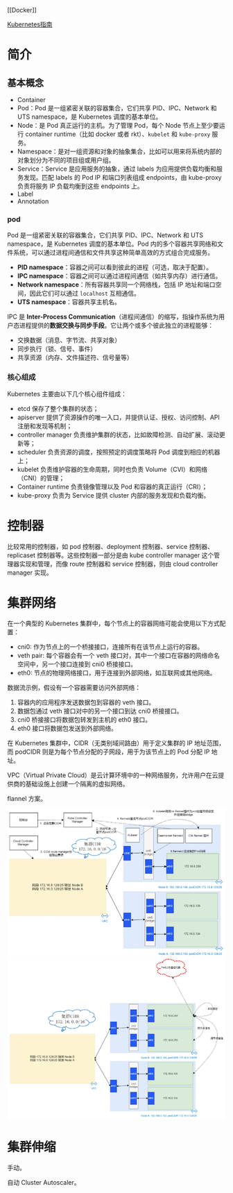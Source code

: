---
---
[[Docker]]

[Kubernetes指南](https://www.bookstack.cn/read/feiskyer-kubernetes-handbook-202005/README.md)
# 简介

## 基本概念

- Container
- Pod：Pod 是一组紧密关联的容器集合，它们共享 PID、IPC、Network 和 UTS namespace，是 Kubernetes 调度的基本单位。
- Node：是 Pod 真正运行的主机。为了管理 Pod，每个 Node 节点上至少要运行 container runtime（比如 docker 或者 rkt）、`kubelet` 和 `kube-proxy` 服务。
- Namespace：是对一组资源和对象的抽象集合，比如可以用来将系统内部的对象划分为不同的项目组或用户组。
- Service：Service 是应用服务的抽象，通过 labels 为应用提供负载均衡和服务发现。匹配 labels 的 Pod IP 和端口列表组成 endpoints，由 kube-proxy 负责将服务 IP 负载均衡到这些 endpoints 上。
- Label
- Annotation

### pod

Pod 是一组紧密关联的容器集合，它们共享 PID、IPC、Network 和 UTS namespace，是 Kubernetes 调度的基本单位。Pod 内的多个容器共享网络和文件系统，可以通过进程间通信和文件共享这种简单高效的方式组合完成服务。
- **PID namespace**：容器之间可以看到彼此的进程（可选，取决于配置）。
- **IPC namespace**：容器之间可以通过进程间通信（如共享内存）进行通信。
- **Network namespace**：所有容器共享同一个网络栈，包括 IP 地址和端口空间，因此它们可以通过 `localhost` 互相通信。
- **UTS namespace**：容器共享主机名。

IPC 是 **Inter-Process Communication**（进程间通信）的缩写，指操作系统为用户态进程提供的**数据交换与同步手段**。它让两个或多个彼此独立的进程能够：
- 交换数据（消息、字节流、共享对象）
- 同步执行（锁、信号、事件）
- 共享资源（内存、文件描述符、信号量等）

### 核心组成

Kubernetes 主要由以下几个核心组件组成：
- etcd 保存了整个集群的状态；
- apiserver 提供了资源操作的唯一入口，并提供认证、授权、访问控制、API 注册和发现等机制；
- controller manager 负责维护集群的状态，比如故障检测、自动扩展、滚动更新等；
- scheduler 负责资源的调度，按照预定的调度策略将 Pod 调度到相应的机器上；
- kubelet 负责维护容器的生命周期，同时也负责 Volume（CVI）和网络（CNI）的管理；
- Container runtime 负责镜像管理以及 Pod 和容器的真正运行（CRI）；
- kube-proxy 负责为 Service 提供 cluster 内部的服务发现和负载均衡。



# 控制器

比较常用的控制器，如 pod 控制器、deployment 控制器、service 控制器、replicaset 控制器等。这些控制器一部分是由 kube controller manager 这个管理器实现和管理，而像 route 控制器和 service 控制器，则由 cloud controller manager 实现。

# 集群网络

在一个典型的 Kubernetes 集群中，每个节点上的容器网络可能会使用以下方式配置：
- cni0: 作为节点上的一个桥接接口，连接所有在该节点上运行的容器。
- veth pair: 每个容器会有一个 veth 接口对，其中一个接口在容器的网络命名空间中，另一个接口连接到 cni0 桥接接口。
- eth0: 节点的物理网络接口，用于连接到外部网络，如互联网或其他网络。

数据流示例，假设有一个容器需要访问外部网络：
1. 容器内的应用程序发送数据包到容器的 veth 接口。
2. 数据包通过 veth 接口对中的另一个接口到达 cni0 桥接接口。
3. cni0 桥接接口将数据包转发到主机的 eth0 接口。
4. eth0 接口将数据包发送到外部网络。

在 Kubernetes 集群中，CIDR（无类别域间路由）用于定义集群的 IP 地址范围，而 podCIDR 则是为每个节点分配的子网段，用于为该节点上的 Pod 分配 IP 地址。

VPC（Virtual Private Cloud）是云计算环境中的一种网络服务，允许用户在云提供商的基础设施上创建一个隔离的虚拟网络。

flannel 方案。

![](assets/images/K8S01.png)
![](assets/images/K8S-1.png)

# 集群伸缩

手动。

自动 Cluster Autoscaler。